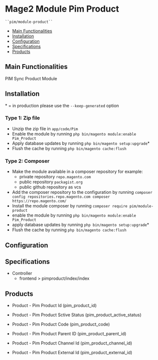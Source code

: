 # Mage2 Module Pim Product

    ``pim/module-product``

 - [Main Functionalities](#markdown-header-main-functionalities)
 - [Installation](#markdown-header-installation)
 - [Configuration](#markdown-header-configuration)
 - [Specifications](#markdown-header-specifications)
 - [Products](#markdown-header-products)


## Main Functionalities
PIM Sync Product Module

## Installation
\* = in production please use the `--keep-generated` option

### Type 1: Zip file

 - Unzip the zip file in `app/code/Pim`
 - Enable the module by running `php bin/magento module:enable Pim_Product`
 - Apply database updates by running `php bin/magento setup:upgrade`\*
 - Flush the cache by running `php bin/magento cache:flush`

### Type 2: Composer

 - Make the module available in a composer repository for example:
    - private repository `repo.magento.com`
    - public repository `packagist.org`
    - public github repository as vcs
 - Add the composer repository to the configuration by running `composer config repositories.repo.magento.com composer https://repo.magento.com/`
 - Install the module composer by running `composer require pim/module-product`
 - enable the module by running `php bin/magento module:enable Pim_Product`
 - apply database updates by running `php bin/magento setup:upgrade`\*
 - Flush the cache by running `php bin/magento cache:flush`


## Configuration




## Specifications

 - Controller
	- frontend > pimproduct/index/index


## Products

 - Product - Pim Product Id (pim_product_id)

 - Product - Pim Product Sctive Status (pim_product_active_status)

 - Product - Pim Product Code (pim_product_code)

 - Product - Pim Product Parent ID (pim_product_parent_id)

 - Product - Pim Product Channel Id (pim_product_channel_id)

 - Product - Pim Product External Id (pim_product_external_id)

